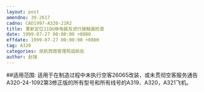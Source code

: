 ```yaml
---
layout: post
amendno: 39-2617
cadno: CAD1997-A320-21R2
title: 重新定位11QG继电器及进行接触器检查
date: 1999-07-27 00:00:00 +0800
effdate: 1999-07-27 00:00:00 +0800
tag: A320
categories: 民航西南管理局适航处
author: 赵强
---
```


##适用范围:
适用于在制造过程中未执行空客26065改装，或未贯彻空客服务通告A320-24-1092第3修正版的所有型号和所有线号的A319、A320，A321飞机。


